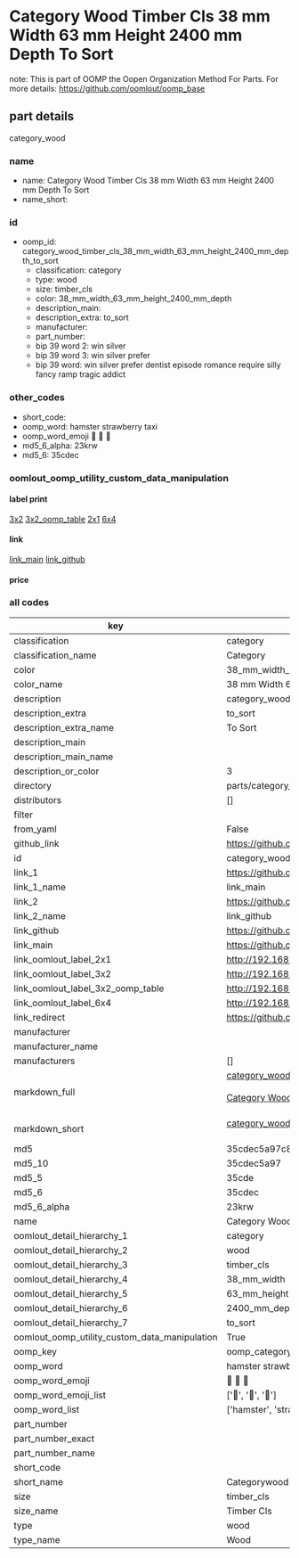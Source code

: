 # Category Wood Timber Cls 38 mm Width 63 mm Height 2400 mm Depth To Sort  

note: This is part of OOMP the Oopen Organization Method For Parts. For more details: https://github.com/oomlout/oomp_base

##  part details
  



category_wood



### name
* name: Category Wood Timber Cls 38 mm Width 63 mm Height 2400 mm Depth To Sort
* name_short: 
### id
* oomp_id: category_wood_timber_cls_38_mm_width_63_mm_height_2400_mm_depth_to_sort
  * classification: category
  * type: wood
  * size: timber_cls
  * color: 38_mm_width_63_mm_height_2400_mm_depth
  * description_main: 
  * description_extra: to_sort
  * manufacturer: 
  * part_number: 
  * bip 39 word 2: win silver
  * bip 39 word 3: win silver prefer
  * bip 39 word: win silver prefer dentist episode romance require silly fancy ramp tragic addict

### other_codes
* short_code: 
* oomp_word: hamster strawberry taxi
* oomp_word_emoji :hamster: :strawberry: :taxi:
* md5_6_alpha: 23krw
* md5_6: 35cdec






### oomlout_oomp_utility_custom_data_manipulation
#### label print
[3x2](http://192.168.1.245:1112/?label=oomp%2023krw)
[3x2_oomp_table](http://192.168.1.108:1112/?label=oomp%2023krw)
[2x1](http://192.168.1.242:1112/?label=oomp%2023krw)
[6x4](http://192.168.1.55:1112/?label=oomp%2023krw)    

#### link

[link_main](https://github.com/oomlout/oomlout_oomp_version_1_messy/tree/main/parts/category_wood_timber_cls_38_mm_width_63_mm_height_2400_mm_depth_to_sort) [link_github](https://github.com/oomlout/oomlout_oomp_version_1_messy/tree/main/parts/category_wood_timber_cls_38_mm_width_63_mm_height_2400_mm_depth_to_sort)                             

#### price







### all codes 
| key | value |  
| --- | --- |  
| classification | category |  
| classification_name | Category |  
| color | 38_mm_width_63_mm_height_2400_mm_depth |  
| color_name | 38 mm Width 63 mm Height 2400 mm Depth |  
| description | category_wood |  
| description_extra | to_sort |  
| description_extra_name | To Sort |  
| description_main |  |  
| description_main_name |  |  
| description_or_color | 3  |  
| directory | parts/category_wood_timber_cls_38_mm_width_63_mm_height_2400_mm_depth_to_sort |  
| distributors | [] |  
| filter |  |  
| from_yaml | False |  
| github_link | https://github.com/oomlout/oomlout_oomp_part_src/tree/main/parts/category_wood_timber_cls_38_mm_width_63_mm_height_2400_mm_depth_to_sort |  
| id | category_wood_timber_cls_38_mm_width_63_mm_height_2400_mm_depth_to_sort |  
| link_1 | https://github.com/oomlout/oomlout_oomp_version_1_messy/tree/main/parts/category_wood_timber_cls_38_mm_width_63_mm_height_2400_mm_depth_to_sort |  
| link_1_name | link_main |  
| link_2 | https://github.com/oomlout/oomlout_oomp_version_1_messy/tree/main/parts/category_wood_timber_cls_38_mm_width_63_mm_height_2400_mm_depth_to_sort |  
| link_2_name | link_github |  
| link_github | https://github.com/oomlout/oomlout_oomp_version_1_messy/tree/main/parts/category_wood_timber_cls_38_mm_width_63_mm_height_2400_mm_depth_to_sort |  
| link_main | https://github.com/oomlout/oomlout_oomp_version_1_messy/tree/main/parts/category_wood_timber_cls_38_mm_width_63_mm_height_2400_mm_depth_to_sort |  
| link_oomlout_label_2x1 | http://192.168.1.242:1112/?label=oomp%2023krw |  
| link_oomlout_label_3x2 | http://192.168.1.245:1112/?label=oomp%2023krw |  
| link_oomlout_label_3x2_oomp_table | http://192.168.1.108:1112/?label=oomp%2023krw |  
| link_oomlout_label_6x4 | http://192.168.1.55:1112/?label=oomp%2023krw |  
| link_redirect | https://github.com/oomlout/oomlout_oomp_version_1_messy/tree/main/parts/category_wood_timber_cls_38_mm_width_63_mm_height_2400_mm_depth_to_sort |  
| manufacturer |  |  
| manufacturer_name |  |  
| manufacturers | [] |  
| markdown_full | [category_wood_timber_cls_38_mm_width_63_mm_height_2400_mm_depth_to_sort](none)<br>[](none)<br>[Category Wood Timber Cls 38 Mm Width 63 Mm Height 2400 Mm Depth To Sort](none)<br><br> |  
| markdown_short | [category_wood_timber_cls_38_mm_width_63_mm_height_2400_mm_depth_to_sort](none)<br><br> |  
| md5 | 35cdec5a97c8b6e2ee25f3a953b237da |  
| md5_10 | 35cdec5a97 |  
| md5_5 | 35cde |  
| md5_6 | 35cdec |  
| md5_6_alpha | 23krw |  
| name | Category Wood Timber Cls 38 mm Width 63 mm Height 2400 mm Depth To Sort |  
| oomlout_detail_hierarchy_1 | category |  
| oomlout_detail_hierarchy_2 | wood |  
| oomlout_detail_hierarchy_3 | timber_cls |  
| oomlout_detail_hierarchy_4 | 38_mm_width |  
| oomlout_detail_hierarchy_5 | 63_mm_height |  
| oomlout_detail_hierarchy_6 | 2400_mm_depth |  
| oomlout_detail_hierarchy_7 | to_sort |  
| oomlout_oomp_utility_custom_data_manipulation | True |  
| oomp_key | oomp_category_wood_timber_cls_38_mm_width_63_mm_height_2400_mm_depth_to_sort |  
| oomp_word | hamster strawberry taxi |  
| oomp_word_emoji | :hamster: :strawberry: :taxi: |  
| oomp_word_emoji_list | [':hamster:', ':strawberry:', ':taxi:'] |  
| oomp_word_list | ['hamster', 'strawberry', 'taxi'] |  
| part_number |  |  
| part_number_exact |  |  
| part_number_name |  |  
| short_code |  |  
| short_name | Categorywood |  
| size | timber_cls |  
| size_name | Timber Cls |  
| type | wood |  
| type_name | Wood |  

